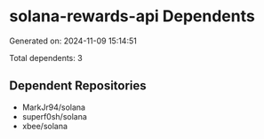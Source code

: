 # solana-rewards-api Dependents

Generated on: 2024-11-09 15:14:51

Total dependents: 3

## Dependent Repositories

- MarkJr94/solana
- superf0sh/solana
- xbee/solana

